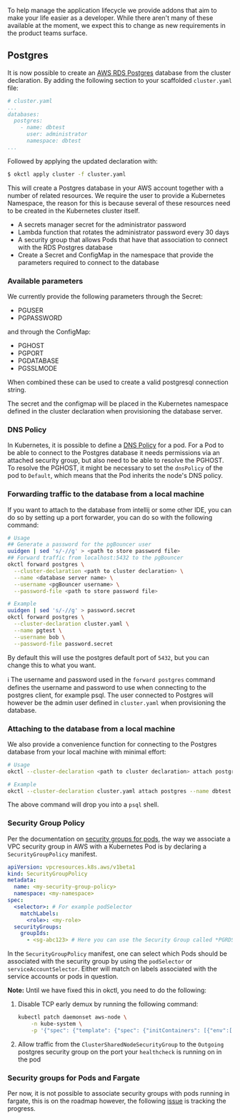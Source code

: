 To help manage the application lifecycle we provide addons that aim to make your life easier as a developer. While there aren't many of these available at the moment, we expect this to change as new requirements in the product teams surface.

## Postgres

It is now possible to create an [AWS RDS Postgres](https://aws.amazon.com/rds/postgresql/) database from the cluster declaration.  By adding the following section to your scaffolded `cluster.yaml` file:

```yaml
# cluster.yaml
...
databases:
  postgres:
    - name: dbtest
      user: administrator
      namespace: dbtest
...
```

Followed by applying the updated declaration with:

```bash
$ okctl apply cluster -f cluster.yaml
```

This will create a Postgres database in your AWS account together with a number of related resources. We require the user to provide a Kubernetes Namespace, the reason for this is because several of these resources need to be created in the Kubernetes cluster itself.

- A secrets manager secret for the administrator password
- Lambda function that rotates the administrator password every 30 days
- A security group that allows Pods that have that association to connect with the RDS Postgres database
- Create a Secret and ConfigMap in the namespace that provide the parameters required to connect to the database

### Available parameters

We currently provide the following parameters through the Secret:

- PGUSER
- PGPASSWORD

and through the ConfigMap:

- PGHOST
- PGPORT
- PGDATABASE
- PGSSLMODE

When combined these can be used to create a valid postgresql connection string.

The secret and the configmap will be placed in the Kubernetes namespace defined in the cluster declaration when provisioning the
database server.

### DNS Policy

In Kubernetes, it is possible to define a [DNS Policy](https://kubernetes.io/docs/concepts/services-networking/dns-pod-service/#pod-s-dns-policy) for a pod. For a Pod to be able to connect to the Postgres database it needs permissions via an attached security group, but also need to be able to resolve the PGHOST. To resolve the PGHOST, it might be necessary to set the `dnsPolicy` of the pod to `Default`, which means that the Pod inherits the node's DNS policy. 

### Forwarding traffic to the database from a local machine

If you want to attach to the database from intellij or some other IDE, you can do so by setting up a port forwarder, you can do so with the following command:

```bash
# Usage
## Generate a password for the pgBouncer user
uuidgen | sed 's/-//g' > <path to store password file>
## Forward traffic from localhost:5432 to the pgBouncer
okctl forward postgres \
  --cluster-declaration <path to cluster declaration> \
  --name <database server name> \
  --username <pgBouncer username> \
  --password-file <path to store password file>

# Example
uuidgen | sed 's/-//g' > password.secret
okctl forward postgres \
  --cluster-declaration cluster.yaml \
  --name pgtest \
  --username bob \
  --password-file password.secret
```

By default this will use the postgres default port of `5432`, but you can change this to what you want.

:information_source: The username and password used in the `forward postgres` command defines the username and password
to use when connecting to the postgres client, for example psql. The user connected to Postgres will however be the admin
user defined in `cluster.yaml` when provisioning the database.

### Attaching to the database from a local machine

We also provide a convenience function for connecting to the Postgres database from your local machine with minimal effort:

```bash
# Usage
okctl --cluster-declaration <path to cluster declaration> attach postgres --name <database server name>

# Example
okctl --cluster-declaration cluster.yaml attach postgres --name dbtest
```

The above command will drop you into a `psql` shell.

### Security Group Policy

Per the documentation on [security groups for pods](https://docs.aws.amazon.com/eks/latest/userguide/security-groups-for-pods.html), the way we associate a VPC security group in AWS with a Kubernetes Pod is by declaring a `SecurityGroupPolicy` manifest.

```yaml
apiVersion: vpcresources.k8s.aws/v1beta1
kind: SecurityGroupPolicy
metadata:
  name: <my-security-group-policy>
  namespace: <my-namespace>
spec:
  <selector>: # For example podSelector
    matchLabels:
      <role>: <my-role>
  securityGroups:
    groupIds:
      - <sg-abc123> # Here you can use the Security Group called *PGRDSOutgoing*
```

In the `SecurityGroupPolicy` manifest, one can select which Pods should be associated with the security group by using the `podSelector` or `serviceAccountSelector`. Either will match on labels associated with the service accounts or pods in question.

**Note:** Until we have fixed this in okctl, you need to do the following:

1. Disable TCP early demux by running the following command:

    ```bash
    kubectl patch daemonset aws-node \
        -n kube-system \
        -p '{"spec": {"template": {"spec": {"initContainers": [{"env":[{"name":"DISABLE_TCP_EARLY_DEMUX","value":"true"}],"name":"aws-vpc-cni-init"}]}}}}'
    ```

2. Allow traffic from the `ClusterSharedNodeSecurityGroup` to the `Outgoing` postgres security group on the port your `healthcheck` is running on in the pod

### Security groups for Pods and Fargate

Per now, it is not possible to associate security groups with pods running in fargate, this is on the roadmap however, the following [issue](https://github.com/aws/containers-roadmap/issues/625) is tracking the progress.
